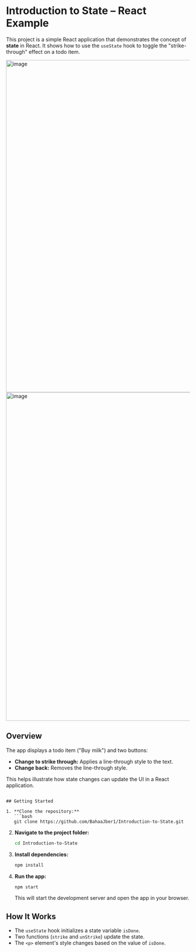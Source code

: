 # Introduction to State – React Example

This project is a simple React application that demonstrates the concept of **state** in React. It shows how to use the `useState` hook to toggle the "strike-through" effect on a todo item.

<img width="1919" height="909" alt="image" src="https://github.com/user-attachments/assets/6c9a4d1a-276a-481d-9626-3ddeecc3bbcc" />

<img width="1919" height="899" alt="image" src="https://github.com/user-attachments/assets/f2dd8431-9ab7-45b2-b42a-565ee438de5c" />



## Overview

The app displays a todo item ("Buy milk") and two buttons:
- **Change to strike through:** Applies a line-through style to the text.
- **Change back:** Removes the line-through style.

This helps illustrate how state changes can update the UI in a React application.

```

## Getting Started

1. **Clone the repository:**
   ```bash
   git clone https://github.com/BahaaJber1/Introduction-to-State.git
   ```
2. **Navigate to the project folder:**
   ```bash
   cd Introduction-to-State
   ```
3. **Install dependencies:**
   ```bash
   npm install
   ```
4. **Run the app:**
   ```bash
   npm start
   ```
   This will start the development server and open the app in your browser.

## How It Works

- The `useState` hook initializes a state variable `isDone`.
- Two functions (`strike` and `unStrike`) update the state.
- The `<p>` element's style changes based on the value of `isDone`.

